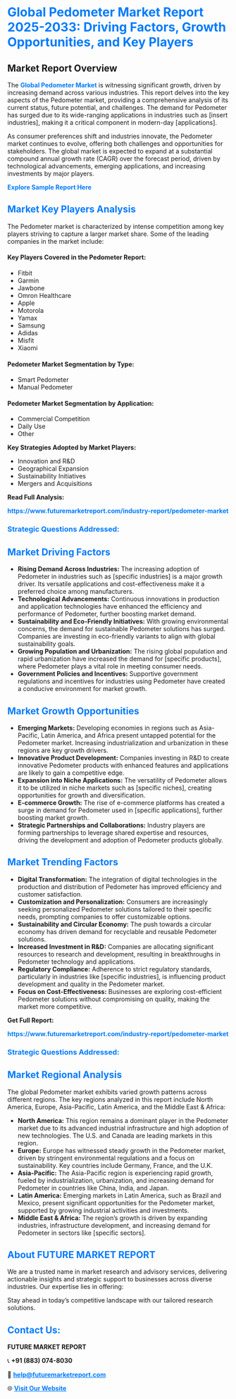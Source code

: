 <h1 style="color: #007BFF;">Global Pedometer Market Report 2025-2033: Driving Factors, Growth Opportunities, and Key Players</h1>

<section id="overview">
<h2>Market Report Overview</h2>
<p>The <a href="https://www.futuremarketreport.com/industry-report/pedometer-market" style="color: #007BFF; text-decoration: none;"><strong>Global Pedometer Market</strong></a> is witnessing significant growth, driven by increasing demand across various industries. This report delves into the key aspects of the Pedometer market, providing a comprehensive analysis of its current status, future potential, and challenges. The demand for Pedometer has surged due to its wide-ranging applications in industries such as [insert industries], making it a critical component in modern-day [applications].</p>
<p>As consumer preferences shift and industries innovate, the Pedometer market continues to evolve, offering both challenges and opportunities for stakeholders. The global market is expected to expand at a substantial compound annual growth rate (CAGR) over the forecast period, driven by technological advancements, emerging applications, and increasing investments by major players.</p>
</section>

<section id="overview">
<p><a href="https://www.futuremarketreport.com/request-sample/reportId=50900" style="color: #007BFF; text-decoration: none;"><strong>Explore Sample Report Here</strong></a></p>
</section>

<section id="key-players">
<h2 style="color: #007BFF;">Market Key Players Analysis</h2>
<p>The Pedometer market is characterized by intense competition among key players striving to capture a larger market share. Some of the leading companies in the market include:</p>
<h4>Key Players Covered in the Pedometer Report:</h4>
<ul><li>Fitbit</li><li>Garmin</li><li>Jawbone</li><li>Omron Healthcare</li><li>Apple</li><li>Motorola</li><li>Yamax</li><li>Samsung</li><li>Adidas</li><li>Misfit</li><li>Xiaomi</li></ul>
<h4>Pedometer Market Segmentation by Type:</h4>
<ul><li>Smart Pedometer</li><li>Manual Pedometer</li></ul>

<h4>Pedometer Market Segmentation by Application:</h4>
<ul><li>Commercial Competition</li><li>Daily Use</li><li>Other</li></ul>
<p><strong>Key Strategies Adopted by Market Players:</strong></p>
<ul>
<li>Innovation and R&D</li>
<li>Geographical Expansion</li>
<li>Sustainability Initiatives</li>
<li>Mergers and Acquisitions</li>
</ul>
</section>

<section>
<p><strong>Read Full Analysis: </strong></p><a href="https://www.futuremarketreport.com/industry-report/pedometer-market" style="color: #007BFF; text-decoration: none;"><strong>https://www.futuremarketreport.com/industry-report/pedometer-market</strong></a>
<h3 style="color: #007BFF;">Strategic Questions Addressed:</h3>
</section>

<section id="driving-factors">
<h2 style="color: #007BFF;">Market Driving Factors</h2>
<ul>
<li><strong>Rising Demand Across Industries:</strong> The increasing adoption of Pedometer in industries such as [specific industries] is a major growth driver. Its versatile applications and cost-effectiveness make it a preferred choice among manufacturers.</li>
<li><strong>Technological Advancements:</strong> Continuous innovations in production and application technologies have enhanced the efficiency and performance of Pedometer, further boosting market demand.</li>
<li><strong>Sustainability and Eco-Friendly Initiatives:</strong> With growing environmental concerns, the demand for sustainable Pedometer solutions has surged. Companies are investing in eco-friendly variants to align with global sustainability goals.</li>
<li><strong>Growing Population and Urbanization:</strong> The rising global population and rapid urbanization have increased the demand for [specific products], where Pedometer plays a vital role in meeting consumer needs.</li>
<li><strong>Government Policies and Incentives:</strong> Supportive government regulations and incentives for industries using Pedometer have created a conducive environment for market growth.</li>
</ul>
</section>

<section id="growth-opportunities">
<h2 style="color: #007BFF;">Market Growth Opportunities</h2>
<ul>
<li><strong>Emerging Markets:</strong> Developing economies in regions such as Asia-Pacific, Latin America, and Africa present untapped potential for the Pedometer market. Increasing industrialization and urbanization in these regions are key growth drivers.</li>
<li><strong>Innovative Product Development:</strong> Companies investing in R&D to create innovative Pedometer products with enhanced features and applications are likely to gain a competitive edge.</li>
<li><strong>Expansion into Niche Applications:</strong> The versatility of Pedometer allows it to be utilized in niche markets such as [specific niches], creating opportunities for growth and diversification.</li>
<li><strong>E-commerce Growth:</strong> The rise of e-commerce platforms has created a surge in demand for Pedometer used in [specific applications], further boosting market growth.</li>
<li><strong>Strategic Partnerships and Collaborations:</strong> Industry players are forming partnerships to leverage shared expertise and resources, driving the development and adoption of Pedometer products globally.</li>
</ul>
</section>

<section id="trending-factors">
<h2 style="color: #007BFF;">Market Trending Factors</h2>
<ul>
<li><strong>Digital Transformation:</strong> The integration of digital technologies in the production and distribution of Pedometer has improved efficiency and customer satisfaction.</li>
<li><strong>Customization and Personalization:</strong> Consumers are increasingly seeking personalized Pedometer solutions tailored to their specific needs, prompting companies to offer customizable options.</li>
<li><strong>Sustainability and Circular Economy:</strong> The push towards a circular economy has driven demand for recyclable and reusable Pedometer solutions.</li>
<li><strong>Increased Investment in R&D:</strong> Companies are allocating significant resources to research and development, resulting in breakthroughs in Pedometer technology and applications.</li>
<li><strong>Regulatory Compliance:</strong> Adherence to strict regulatory standards, particularly in industries like [specific industries], is influencing product development and quality in the Pedometer market.</li>
<li><strong>Focus on Cost-Effectiveness:</strong> Businesses are exploring cost-efficient Pedometer solutions without compromising on quality, making the market more competitive.</li>
</ul>
</section>

<section>
<p><strong>Get Full Report: </strong></p><a href="https://www.futuremarketreport.com/industry-report/pedometer-market" style="color: #007BFF; text-decoration: none;"><strong>https://www.futuremarketreport.com/industry-report/pedometer-market</strong></a>
<h3 style="color: #007BFF;">Strategic Questions Addressed:</h3>
</section>


<section id="regional-analysis">
<h2 style="color: #007BFF;">Market Regional Analysis</h2>
<p>The global Pedometer market exhibits varied growth patterns across different regions. The key regions analyzed in this report include North America, Europe, Asia-Pacific, Latin America, and the Middle East & Africa:</p>
<ul>
<li><strong>North America:</strong> This region remains a dominant player in the Pedometer market due to its advanced industrial infrastructure and high adoption of new technologies. The U.S. and Canada are leading markets in this region.</li>
<li><strong>Europe:</strong> Europe has witnessed steady growth in the Pedometer market, driven by stringent environmental regulations and a focus on sustainability. Key countries include Germany, France, and the U.K.</li>
<li><strong>Asia-Pacific:</strong> The Asia-Pacific region is experiencing rapid growth, fueled by industrialization, urbanization, and increasing demand for Pedometer in countries like China, India, and Japan.</li>
<li><strong>Latin America:</strong> Emerging markets in Latin America, such as Brazil and Mexico, present significant opportunities for the Pedometer market, supported by growing industrial activities and investments.</li>
<li><strong>Middle East & Africa:</strong> The region’s growth is driven by expanding industries, infrastructure development, and increasing demand for Pedometer in sectors like [specific sectors].</li>
</ul>
</section>

<footer>
<h2 style="color: #007BFF;">About FUTURE MARKET REPORT</h2>
<p>We are a trusted name in market research and advisory services, delivering actionable insights and strategic support to businesses across diverse industries. Our expertise lies in offering:</p>

<p>Stay ahead in today’s competitive landscape with our tailored research solutions.</p>

<h2 style="color: #007BFF;">Contact Us:</h2>
<p><strong>FUTURE MARKET REPORT</strong></p>
<p>📞 <strong>+91 (883) 074-8030</strong></p>
<p>📧 <strong><a href="mailto:help@futuremarketreport.com" style="color: #007BFF;">help@futuremarketreport.com</a></strong></p>
<p>🌐 <strong><a href="https://www.futuremarketreport.com/" style="color: #007BFF;">Visit Our Website</a></strong></p>
</footer>